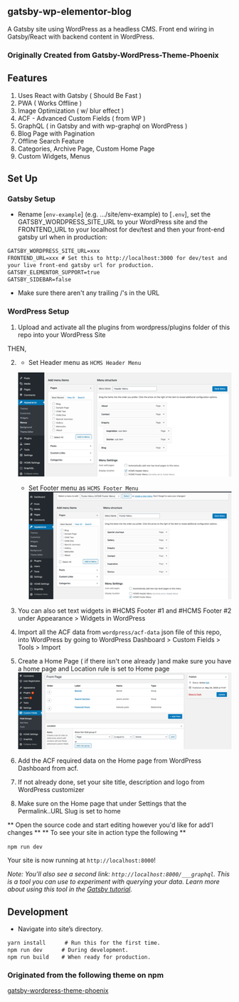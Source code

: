 ## gatsby-wp-elementor-blog

A Gatsby site using WordPress as a headless CMS.
Front end wiring in Gatsby/React with backend content in WordPress.

### Originally Created from Gatsby-WordPress-Theme-Phoenix

## Features

1. Uses React with Gatsby ( Should Be Fast )
2. PWA ( Works Offline )
3. Image Optimization ( w/ blur effect )
4. ACF - Advanced Custom Fields ( from WP )
5. GraphQL ( in Gatsby and with wp-graphql on WordPress )
6. Blog Page with Pagination
7. Offline Search Feature
8. Categories, Archive Page, Custom Home Page
9. Custom Widgets, Menus

## Set Up

### Gatsby Setup

- Rename [`env-example`] (e.g. .../site/env-example) to [`.env`], set the GATSBY_WORDPRESS_SITE_URL to your WordPress site and the FRONTEND_URL to your localhost for dev/test and then your front-end gatsby url when in production:

```shell script
GATSBY_WORDPRESS_SITE_URL=xxx
FRONTEND_URL=xxx # Set this to http://localhost:3000 for dev/test and your live front-end gatsby url for production.
GATSBY_ELEMENTOR_SUPPORT=true
GATSBY_SIDEBAR=false
```

- Make sure there aren't any trailing /'s in the URL

### WordPress Setup

1. Upload and activate all the plugins from wordpress/plugins folder of this repo into your WordPress Site

THEN,

2. - Set Header menu as `HCMS Header Menu`

   ![](demos/header-menu-demo.png)

   - Set Footer menu as `HCMS Footer Menu`
     ![](demos/footer-menu-demo.png)

3. You can also set text widgets in #HCMS Footer #1 and #HCMS Footer #2 under Appearance > Widgets in WordPress
4. Import all the ACF data from `wordpress/acf-data` json file of this repo, into WordPress by going to WordPress Dashboard > Custom Fields > Tools > Import
5. Create a Home Page ( if there isn't one already )and make sure you have a home page and Location rule is set to Home page
   ![](demos/acf-home-screenshot.png)
6. Add the ACF required data on the Home page from WordPress Dashboard from acf.
7. If not already done, set your site title, description and logo from WordPress customizer
8. Make sure on the Home page that under Settings that the Permalink..URL Slug is set to home

** Open the source code and start editing however you'd like for add'l changes **
** To see your site in action type the following **

`npm run dev`

Your site is now running at `http://localhost:8000`!

_Note: You'll also see a second link: _`http://localhost:8000/___graphql`_. This is a tool you can use to experiment with querying your data. Learn more about using this tool in the [Gatsby tutorial](https://www.gatsbyjs.org/tutorial/part-five/#introducing-graphiql)._

## Development

- Navigate into site’s directory.

```shell
yarn install      # Run this for the first time.
npm run dev      # During development.
npm run build    # When ready for production.
```

### Originated from the following theme on npm

[gatsby-wordpress-theme-phoenix](https://www.npmjs.com/package/gatsby-wordpress-theme-phoenix)

